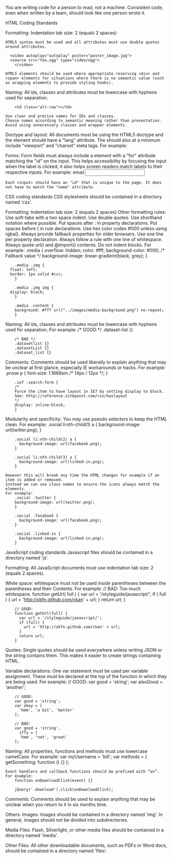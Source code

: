You are writing code for a person to read, not a machine.
Consistent code, even when written by a team, should look like one person wrote it.

HTML Coding Standards

Formatting:
  Indentation tab size: 2 (equals 2 spaces)

	HTML5 syntax must be used and all attributes must use double quotes around attributes.
	
	  <video autoplay="autoplay" poster="poster_image.jpg">
  	  <source src="foo.ogg" type="video/ogg">
		</video>

	HTML5 elements should be used where appropriate reserving <div> and <span> elements for situations where there is no semantic value (such as wrapping elements to provide styling hooks).


Naming:
	All ids, classes and attributes must be lowercase with hyphens used for separation.
	
		<td class="alt-row"></td>

	Use clear and precise names for IDs and classes. 
	Choose names according to semantic meaning rather than presentation.
	Avoid using unnecessary classes and wrapper elements.


Doctype and layout:
	All documents must be using the HTML5 doctype and the <html> element should have a "lang" attribute.
	The <head> should also at a minimum include "viewport" and "charset" meta tags.
	For example:
		<!DOCTYPE html>
		<html lang="en">
  	  <head>
    	  <meta charset="utf-8" />
    		  <meta name="viewport" content="width=device-width, initial-scale=1">
    		  <title>Example Site</title>
  		</head>
  		<body></body>
		</html>


Forms:
	Form fields must always include a <label> element with a "for" attribute matching the "id" on the input.
	This helps accessibility by focusing the input when the label is clicked, it also helps screen readers match labels to their respective inputs.
	For example:
		<label for="field-email">email</label>
		<input type="email" id="field-email" name="email" value="" />

	Each <input> should have an "id" that is unique to the page. It does not have to match the "name" attribute.






CSS coding standards
CSS stylesheets should be contained in a directory named 'css'.

Formatting:
	Indentation tab size: 2 (equals 2 spaces)
	Other formatting rules:
    Use soft-tabs with a two space indent.
    Use double quotes.
    Use shorthand notation where possible.
    Put spaces after : in property declarations.
    Put spaces before { in rule declarations.
    Use hex color codes #000 unless using rgba().
    Always provide fallback properties for older browsers.
    Use one line per property declaration.
    Always follow a rule with one line of whitespace.
    Always quote url() and @import() contents.
    Do not indent blocks.
	For example:
		.media {
  	  overflow: hidden;
  	  color: #fff;
  	  background-color: #000; /* Fallback value */
  	  background-image: linear-gradient(black, grey);
		}

		.media .img {
  	  float: left;
  	  border: 1px solid #ccc;
		}

		.media .img img {
  	  display: block;
		}

		.media .content {
  		background: #fff url("../images/media-background.png") no-repeat;
		}


Naming:
	All ids, classes and attributes must be lowercase with hyphens used for separation.
	For example:
	  /* GOOD */
		.dataset-list {}

		/* BAD */
		.datasetlist {}
		.datasetList {}
		.dataset_list {}


Comments:
	Comments should be used liberally to explain anything that may be unclear at first glance, especially IE workarounds or hacks.
	For example:
		.prose p {
  	  font-size: 1.1666em /* 14px / 12px */;
		}

		.ie7 .search-form {
  		/*
    	Force the item to have layout in IE7 by setting display to block.
    	See: http://reference.sitepoint.com/css/haslayout
  		*/
  		display: inline-block;
		}


Modularity and specificity:
	You may use pseudo selectors to keep the HTML clean.
	For example:
		.social li:nth-child(1) a {
  	  background-image: url(twitter.png);
		}

		.social li:nth-child(2) a {
		  background-image: url(facebook.png);
		}

		.social li:nth-child(3) a {
		  background-image: url(linked-in.png);
		}

	However this will break any time the HTML changes for example if an item is added or removed.
	Instead we can use class names to ensure the icons always match the elements.
	For example:
		.social .twitter {
	    background-image: url(twitter.png);
		}

		.social .facebook {
		  background-image: url(facebook.png);
		}

		.social .linked-in {
		  background-image: url(linked-in.png);
		}






JavaScript coding standards
Javascript files should be contained in a directory named 'js'.

Formatting:
  All JavaScript documents must use indentation tab size: 2 (equals 2 spaces).


White space:
  whitespace must not be used _inside_ parentheses between the parentheses and their Contents.
	For example:
		// BAD: Too much whitespace.
		function getUrl( full ) {
		  var url = '/styleguide/javascript/';
		  if ( full ) {
		    url = 'http://okfn.github.com/ckan' + url;
		  }
		  return url;
		}

		// GOOD:
		function getUrl(full) {
		  var url = '/styleguide/javascript/';
		  if (full) {
		    url = 'http://okfn.github.com/ckan' + url;
		  }
		  return url;
		}


Quotes:
	Single quotes should be used everywhere unless writing JSON or the string contains them. This makes it easier to create strings containing HTML.


Variable declarations:
	One var statement must be used per variable assignment.
	These must be declared at the top of the function in which they are being used.
	For example:
	  // GOOD:
		var good = 'string';
		var alsoGood = 'another';

		// GOOD:
		var good = 'string';
		var okay = [
		  'hmm', 'a bit', 'better'
		];

		// BAD:
		var good = 'string',
		  iffy = [
		  'hmm', 'not', 'great'
		];


Naming:
	All properties, functions and methods must use lowercase camelCase.
	For example:
		var myUsername = 'bill';
		var methods = {
		  getSomething: function () {}
		};


	Event handlers and callback functions should be prefixed with “on”.
	For example:
		function onDownloadClick(event) {}

		jQuery('.download').click(onDownloadClick);


Comments:
  Comments should be used to explain anything that may be unclear when you return to it in six months time.





Others:
Images:
  Images should be contained in a directory named 'img'. In general, images should not be divided into subdirectories.


Media Files:
	Flash, Silverlight, or other media files should be contained in a directory named 'media'.


Other Files:
	All other downloadable documents, such as PDFs or Word docs, should be contained in a directory named 'files'.
